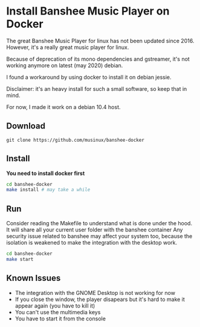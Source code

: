 # Install Banshee Music Player on Docker

The great Banshee Music Player for linux has not been updated since 2016. However, it's a really great music player for linux.

Because of deprecation of its mono dependencies and gstreamer, it's not working anymore on latest (may 2020) debian.

I found a workaround by using docker to install it on debian jessie.

Disclaimer: it's an heavy install for such a small software, so keep that in mind.

For now, I made it work on a debian 10.4 host.

## Download
```
git clone https://github.com/musinux/banshee-docker
```

## Install
**You need to install docker first**
```bash
cd banshee-docker
make install # may take a while
```

## Run
Consider reading the Makefile to understand what is done under the hood.
It will share all your current user folder with the banshee container
Any security issue related to banshee may affect your system too, because the isolation is weakened to make the integration with the desktop work.

```bash
cd banshee-docker
make start
```

## Known Issues

* The integration with the GNOME Desktop is not working for now
* If you close the window, the player disapears but it's hard to make it appear again (you have to kill it)
* You can't use the multimedia keys
* You have to start it from the console
